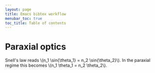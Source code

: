 ```yaml
---
layout: page
title: Emacs bibtex workflow
menubar_toc: true
toc_title: Table of contents
---
```



# Paraxial optics

Snell's law reads \\(n_1 \sin{\theta_1} = n_2 \sin{\theta_2}\\). In the paraxial
regime this becomes \\(n_1 \theta_1 = n_2 \theta_2\\).
